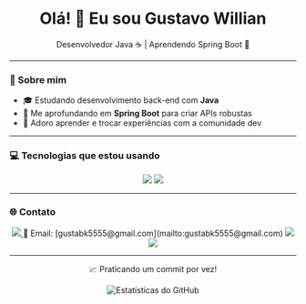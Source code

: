 <h1 align="center">Olá! 👋 Eu sou Gustavo Willian</h1>

<p align="center">
  Desenvolvedor Java ☕ | Aprendendo Spring Boot 🚀
</p>

---

### 🧠 Sobre mim

- 🎓 Estudando desenvolvimento back-end com **Java**
- 🌱 Me aprofundando em **Spring Boot** para criar APIs robustas
- 💬 Adoro aprender e trocar experiências com a comunidade dev

---

### 💻 Tecnologias que estou usando

<p align="center">
  <img src="https://img.shields.io/badge/Java-%23ED8B00?style=for-the-badge&logo=openjdk&logoColor=white"/>
  <img src="https://img.shields.io/badge/Spring_Boot-6DB33F?style=for-the-badge&logo=spring-boot&logoColor=white"/>
</p>

---

### 🌐 Contato

<p align="center">
  <a href="https://github.com/gustavoS55" target="_blank">
    <img src="https://img.shields.io/badge/GitHub-100000?style=for-the-badge&logo=github&logoColor=white"/>
  </a>
  📧 Email: [gustabk5555@gmail.com](mailto:gustabk5555@gmail.com)
    <img src="https://img.shields.io/badge/Email-D14836?style=for-the-badge&logo=gmail&logoColor=white"/>
  </a>
  <a href="https://linkedin.com/in/seulinkedin" target="_blank">
    <img src="https://img.shields.io/badge/LinkedIn-0077B5?style=for-the-badge&logo=linkedin&logoColor=white"/>
  </a>
</p>

---

<p align="center">
  📈 Praticando um commit por vez!
</p>

<p align="center">
  <img src="https://github-readme-stats.vercel.app/api?username=seunome&show_icons=true&theme=tokyonight" alt="Estatísticas do GitHub" />
</p>
